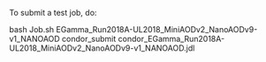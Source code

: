 To submit a test job, do:

bash Job.sh EGamma_Run2018A-UL2018_MiniAODv2_NanoAODv9-v1_NANOAOD
condor_submit condor_EGamma_Run2018A-UL2018_MiniAODv2_NanoAODv9-v1_NANOAOD.jdl
